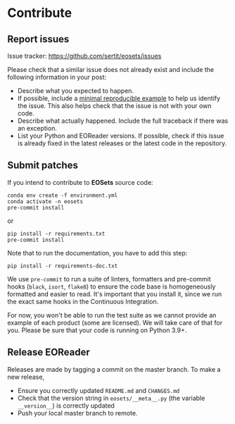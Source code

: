 # Contribute

## Report issues

Issue tracker: https://github.com/sertit/eosets/issues

Please check that a similar issue does not already exist and include the following information in your post:

- Describe what you expected to happen.
- If possible, include a [minimal reproducible example](https://stackoverflow.com/help/minimal-reproducible-example)
  to help us identify the issue. This also helps check that the issue is not with your own code.
- Describe what actually happened. Include the full traceback if there was an exception.
- List your Python and EOReader versions.
  If possible, check if this issue is already fixed in the latest releases or the latest code in the repository.

## Submit patches

If you intend to contribute to **EOSets** source code:

```
conda env create -f environment.yml
conda activate -n eosets
pre-commit install
```

or

```
pip install -r requirements.txt
pre-commit install
```

Note that to run the documentation, you have to add this step:

```
pip install -r requirements-doc.txt
```


We use `pre-commit` to run a suite of linters, formatters and pre-commit hooks (`black`, `isort`, `flake8`) to
ensure the code base is homogeneously formatted and easier to read. It's important that you install it, since we run the
exact same hooks in the Continuous Integration.

For now, you won't be able to run the test suite as we cannot provide an example of each product (some are licensed). We
will take care of that for you. Please be sure that your code is running on Python 3.9+.

## Release EOReader

Releases are made by tagging a commit on the master branch. To make a new release,

* Ensure you correctly updated `README.md` and `CHANGES.md`
* Check that the version string in `eosets/__meta__.py` (the variable `__version__`) is correctly updated
* Push your local master branch to remote.

